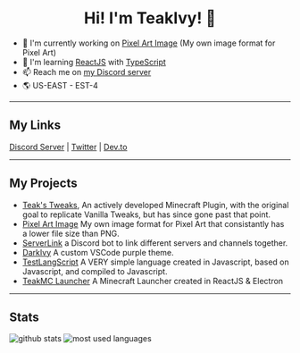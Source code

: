 <h1 align="center">Hi! I'm TeakIvy! 👋</h1>

- 🔭 I'm currently working on [Pixel Art Image](https://github.com/teakivy/pixel-art-image) (My own image format for Pixel Art)
- 🌱 I'm learning [ReactJS](https://reactjs.org/) with [TypeScript](https://www.typescriptlang.org/)
- 📫 Reach me on [my Discord server](https://discord.gg/YTtMjpT)
- 🌎 US-EAST - EST-4

---

## My Links
[Discord Server](https://discord.gg/YTtMjpT) |
[Twitter](https://twitter.com/TeakIvyYT) |
[Dev.to](https://dev.to/teakivy)

---

## My Projects
- [Teak's Tweaks](https://github.com/teakivy/teaks-tweaks), An actively developed Minecraft Plugin, with the original goal to replicate Vanilla Tweaks, but has since gone past that point.
- [Pixel Art Image]() My own image format for Pixel Art that consistantly has a lower file size than PNG.
- [ServerLink](https://github.com/teakivy/ServerLink) a Discord bot to link different servers and channels together.
- [DarkIvy](https://github.com/teakivy/DarkIvy) A custom VSCode purple theme.
- [TestLangScript](https://github.com/teakivy/TestLangScript) A VERY simple language created in Javascript, based on Javascript, and compiled to Javascript.
- [TeakMC Launcher](https://github.com/teakivy/teakmc-launcher) A Minecraft Launcher created in ReactJS & Electron

---

## Stats
![github stats](https://github-readme-stats.vercel.app/api?username=teakivy&count_private=true&show_icons=true&hide_rank=true&title_color=f0f6fc&icon_color=8b949e&text_color=c9d1d9&bg_color=0d1117&hide_border=true "GitHub Stats")
![most used languages](https://github-readme-stats.vercel.app/api/top-langs/?username=teakivy&langs_count=3&title_color=f0f6fc&icon_color=8b949e&text_color=c9d1d9&bg_color=0d1117&hide_border=true "Most Used Languages")
